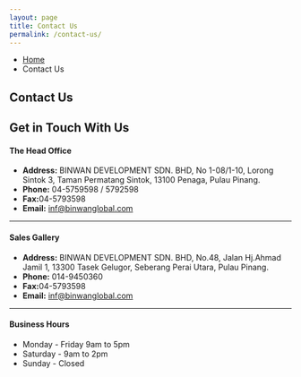 ```yaml
---
layout: page
title: Contact Us
permalink: /contact-us/
---
```


<section class="page-header">
   <div class="container">
      <div class="row">
         <div class="col-md-12">
            <ul class="breadcrumb">
               <li><a href="#">Home</a></li>
               <li class="active">Contact Us</li>
            </ul>
         </div>
      </div>
      <div class="row">
         <div class="col-md-12">
            <h1>Contact Us</h1>
         </div>
      </div>
   </div>
</section>
<section class="parallax section section-parallax section-center mb-none" data-stellar-background-ratio="0.5" style="background-image: url({{ site.baseurl }}/asset/images/slider-images/parallax-transparent.jpg);">
   <div class="container">
      <div class="row">
         <div class="col-md-12">
            <i class="icon-featured fa fa-envelope" data-appear-animation="bounceIn"></i>
            <h2 class="mb-none"><strong>Get in Touch With Us</strong></h2>
         </div>
      </div>
   </div>
</section>
<!-- Google Maps -->
<div id="googlemaps" class="google-map mt-none mb-sm"></div>
<section id="contact">
   <div class="container">
      <div class="row mt-xlg">
         <div class="col-md-6">
            <h4 class="heading-primary">The <strong>Head Office</strong></h4>
            <ul class="list list-icons list-icons-style-3 mt-xlg">
               <li><i class="fa fa-map-marker"></i> <strong>Address:</strong> BINWAN DEVELOPMENT SDN. BHD, No 1-08/1-10, Lorong Sintok 3, Taman Permatang Sintok, 13100 Penaga, Pulau Pinang.</li>
               <li><i class="fa fa-phone"></i> <strong>Phone:</strong> 04-5759598 / 5792598</li>
               <li><i class="fa fa-fax"></i> <strong>Fax:</strong>04-5793598</li>
               <li><i class="fa fa-envelope"></i> <strong>Email:</strong> <a href="mailto:inf@binwanglobal.com">inf@binwanglobal.com</a></li>
            </ul>
            <hr>
            </div>
            <div class="col-md-6">
            <h4 class="heading-primary"><strong>Sales Gallery</strong></h4>
            <ul class="list list-icons list-icons-style-3 mt-xlg">
               <li><i class="fa fa-map-marker"></i> <strong>Address:</strong> BINWAN DEVELOPMENT SDN. BHD, No.48, Jalan Hj.Ahmad Jamil 1, 13300 Tasek Gelugor, Seberang Perai Utara, Pulau Pinang.</li>
               <li><i class="fa fa-phone"></i> <strong>Phone:</strong> 014-9450360</li>
               <li><i class="fa fa-fax"></i> <strong>Fax:</strong>04-5793598</li>
               <li><i class="fa fa-envelope"></i> <strong>Email:</strong> <a href="mailto:inf@binwanglobal.com">inf@binwanglobal.com</a></li>
            </ul>
            <hr>
            <h4 class="heading-primary">Business <strong>Hours</strong></h4>
            <ul class="list list-icons list-dark mt-xlg">
               <li><i class="fa fa-clock-o"></i> Monday - Friday 9am to 5pm</li>
               <li><i class="fa fa-clock-o"></i> Saturday - 9am to 2pm</li>
               <li><i class="fa fa-clock-o"></i> Sunday - Closed</li>
            </ul>
         </div>
      </div>
   </div>
</section>